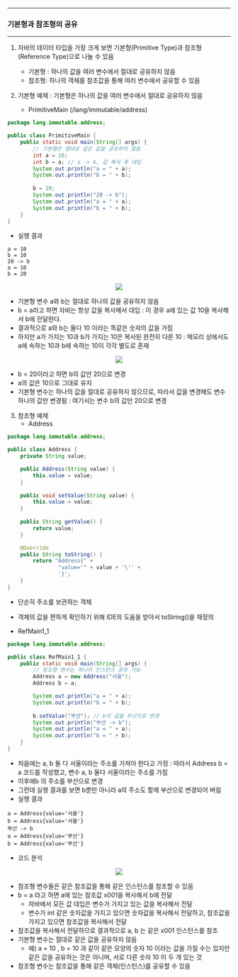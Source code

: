 -----
### 기본형과 참조형의 공유
-----
1. 자바의 데이터 타입을 가장 크게 보면 기본형(Primitive Type)과 참조형(Reference Type)으로 나눌 수 있음
   - 기본형 : 하나의 값을 여러 변수에서 절대로 공유하지 않음
   - 참조형: 하나의 객체를 참조값을 통해 여러 변수에서 공유할 수 있음

2. 기본형 예제 : 기본형은 하나의 값을 여러 변수에서 절대로 공유하지 않음
   - PrimitiveMain (/lang/immutable/address)
```java
package lang.immutable.address;

public class PrimitiveMain {
    public static void main(String[] args) {
        // 기본형은 절대로 같은 값을 공유하지 않음
        int a = 10;
        int b = a; // a -> b, 값 복사 후 대입
        System.out.println("a = " + a);
        System.out.println("b = " + b);
        
        b = 20;
        System.out.println("20 -> b");
        System.out.println("a = " + a);
        System.out.println("b = " + b);
    }
}
```
   - 실행 결과
```
a = 10
b = 10
20 -> b
a = 10
b = 20
```
<div align="center">
<img src="https://github.com/user-attachments/assets/156eaa7d-0e75-49f7-bc2c-35af865ebc06">
</div>

   - 기본형 변수 a와 b는 절대로 하나의 값을 공유하지 않음
   - b = a라고 하면 자바는 항상 값을 복사해서 대입 : 이 경우 a에 있는 값 10을 복사해서 b에 전달한다.
   - 결과적으로 a와 b는 둘다 10 이라는 똑같은 숫자의 값을 가짐
   - 하지만 a가 가지는 10과 b가 가지는 10은 복사된 완전히 다른 10 : 메모리 상에서도 a에 속하는 10과 b에 속하는 10이 각각 별도로 존재

<div align="center">
<img src="https://github.com/user-attachments/assets/5d9172ba-ecf1-4a2b-aaa8-26f0830b4b02">
</div>

   - b = 20이라고 하면 b의 값만 20으로 변경
   - a의 값은 10으로 그대로 유지
   - 기본형 변수는 하나의 값을 절대로 공유하지 않으므로, 따라서 값을 변경해도 변수 하나의 값만 변경됨 : 여기서는 변수 b의 값만 20으로 변경

3. 참조형 예제
   - Address
```java
package lang.immutable.address;

public class Address {
    private String value;

    public Address(String value) {
        this.value = value;
    }
    
    public void setValue(String value) {
        this.value = value;
    }
    
    public String getValue() {
        return value;
    }

    @Override
    public String toString() {
        return "Address{" +
                "value='" + value + '\'' +
                '}';
    }
}
```
   - 단순히 주소를 보관하는 객체
   - 객체의 값을 편하게 확인하기 위해 IDE의 도움을 받아서 toString()을 재정의

   - RefMain1_1
```java
package lang.immutable.address;

public class RefMain1_1 {
    public static void main(String[] args) {
        // 참조형 변수는 하나의 인스턴스 공유 가능
        Address a = new Address("서울");
        Address b = a;

        System.out.println("a = " + a);
        System.out.println("b = " + b);
        
        b.setValue("부산"); // b의 값을 부산으로 변경
        System.out.println("부산 -> b");
        System.out.println("a = " + a);
        System.out.println("b = " + b);
    }
}
```
   - 처음에는 a, b 둘 다 서울이라는 주소를 가져야 한다고 가정 : 따라서 Address b = a 코드를 작성했고, 변수 a, b 둘다 서울이라는 주소를 가짐
   - 이후에b 의 주소를 부산으로 변경
   - 그런데 실행 결과를 보면 b뿐만 아니라 a의 주소도 함께 부산으로 변경되어 버림
   - 실행 결과
```
a = Address{value='서울'}
b = Address{value='서울'}
부산 -> b
a = Address{value='부산'}
b = Address{value='부산'}
```

   - 코드 분석
<div align="center">
<img src="https://github.com/user-attachments/assets/11610624-b20d-4d05-a43e-e8f39605e8c5">
</div>

   - 참조형 변수들은 같은 참조값을 통해 같은 인스턴스를 참조할 수 있음
   - b = a 라고 하면 a에 있는 참조값 x001을 복사해서 b에 전달
      + 자바에서 모든 값 대입은 변수가 가지고 있는 값을 복사해서 전달
      + 변수가 int 같은 숫자값을 가지고 있으면 숫자값을 복사해서 전달하고, 참조값을 가지고 있으면 참조값을 복사해서 전달
   - 참조값을 복사해서 전달하므로 결과적으로 a, b 는 같은 x001 인스턴스를 참조
   - 기본형 변수는 절대로 같은 값을 공유하지 않음
     + 예) a = 10 , b = 10 과 같이 같은 모양의 숫자 10 이라는 값을 가질 수는 있지만 같은 값을 공유하는 것은 아니며, 서로 다른 숫자 10 이 두 개 있는 것
   - 참조형 변수는 참조값을 통해 같은 객체(인스턴스)를 공유할 수 있음
